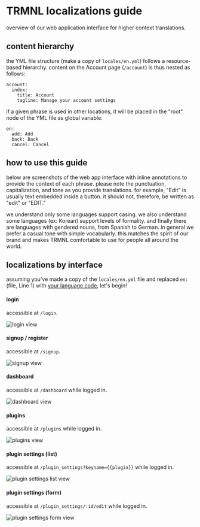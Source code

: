 # TRMNL localizations guide
overview of our web application interface for higher context translations.

## content hierarchy
the YML file structure (make a copy of `locales/en.yml`) follows a resource-based hierarchy. content on the Account page (`/account`) is thus nested as follows:

```
account:
  index:
    title: Account
    tagline: Manage your account settings
```

if a given phrase is used in other locations, it will be placed in the "root" node of the YML file as global variable:

```
en:
  add: Add
  back: Back
  cancel: Cancel
```

## how to use this guide
below are screenshots of the web app interface with inline annotations to provide the context of each phrase. please note the punctuation, capitalization, and tone as you provide translations. for example, "Edit" is usually text embedded inside a button. it should not, therefore, be written as "edit" or "EDIT."

we understand only some languages support casing. we also understand some languages (ex: Korean) support levels of formality. and finally there are languages with gendered nouns, from Spanish to German. in general we prefer a casual tone with simple vocabularly. this matches the spirit of our brand and makes TRMNL comfortable to use for people all around the world.

## localizations by interface
assuming you've made a copy of the `locales/en.yml` file and replaced `en:` (file, Line 1) with [your language code](https://github.com/ladjs/i18n-locales), let's begin!

#### login
accessible at `/login`.

![login view](/../master/support/login.png?raw=true "login view")

#### signup / register
accessible at `/signup`.

![signup view](/../master/support/signup.png?raw=true "signup view")

#### dashboard
accessible at `/dashboard` while logged in.

![dashboard view](/../master/support/dashboard.png?raw=true "dashboard view")

#### plugins
accessible at `/plugins` while logged in.

![plugins view](/../master/support/plugins.png?raw=true "plugins view")

#### plugin settings (list)
accessible at `/plugin_settings?keyname={{plugin}}` while logged in.

![plugin settings list view](/../master/support/plugin_settings_list.png?raw=true "plugin settings list view")

#### plugin settings (form)
accessible at `/plugin_settings/:id/edit` while logged in.

![plugin settings form view](/../master/support/plugin_settings_form.png?raw=true "plugin settings form view")
